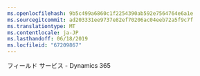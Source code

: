 ```yaml
---
ms.openlocfilehash: 9b5c499a6860c1f2254390ab592e7564764e6a1e
ms.sourcegitcommit: ad203331ee9737e82ef70206ac04eeb72a5f9c7f
ms.translationtype: MT
ms.contentlocale: ja-JP
ms.lasthandoff: 06/18/2019
ms.locfileid: "67209867"
---
```

フィールド サービス - Dynamics 365